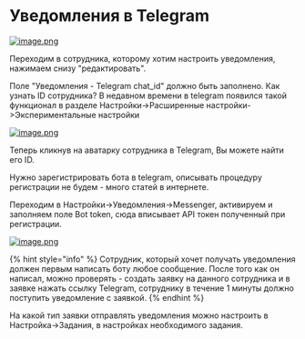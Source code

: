 # Уведомления в Telegram

[![image.png](https://wiki.cuba-link.ru/uploads/images/gallery/2024-11/scaled-1680-/ynzimage.png)](https://wiki.cuba-link.ru/uploads/images/gallery/2024-11/ynzimage.png)

Переходим в сотрудника, которому хотим настроить уведомления, нажимаем снизу "редактировать".

Поле "Уведомления - Telegram chat\_id" должно быть заполнено. Как узнать ID сотрудника? В недавном времени в telegram появился такой функционал в разделе Настройки->Расширенные настройки->Экспериментальные настройки

[![image.png](https://wiki.cuba-link.ru/uploads/images/gallery/2024-11/scaled-1680-/CAwimage.png)](https://wiki.cuba-link.ru/uploads/images/gallery/2024-11/CAwimage.png)

Теперь кликнув на аватарку сотрудника в Telegram, Вы можете найти его ID.

Нужно зарегистрировать бота в telegram, описывать процедуру регистрации не будем - много статей в интернете.

Переходим в Настройки->Уведомления->Messenger, активируем и заполняем поле Bot token, сюда вписывает API токен полученный при регистрации.

[![image.png](https://wiki.cuba-link.ru/uploads/images/gallery/2024-11/scaled-1680-/W5timage.png)](https://wiki.cuba-link.ru/uploads/images/gallery/2024-11/W5timage.png)

{% hint style="info" %}
Сотрудник, который хочет получать уведомления должен первым написать боту любое сообщение. После того как он написал, можно проверять - создать заявку на данного сотрудника и в заявке нажать ссылку Telegram, сотруднику в течение 1 минуты должно поступить уведомление с заявкой.
{% endhint %}

На какой тип заявки отправлять уведомления можно настроить в Настройка->Задания, в настройках необходимого задания.
